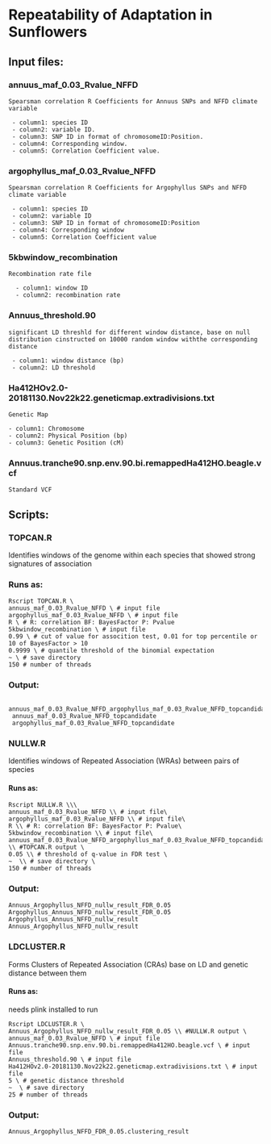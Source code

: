 # Repeatability of Adaptation in Sunflowers




## Input files:

### annuus_maf_0.03_Rvalue_NFFD
```
Spearsman correlation R Coefficients for Annuus SNPs and NFFD climate variable

 - column1: species ID 
 - column2: variable ID.
 - column3: SNP ID in format of chromosomeID:Position.
 - column4: Corresponding window.
 - column5: Correlation Coefficient value.
```

### argophyllus_maf_0.03_Rvalue_NFFD
```
Spearsman correlation R Coefficients for Argophyllus SNPs and NFFD climate variable

 - column1: species ID
 - column2: variable ID
 - column3: SNP ID in format of chromosomeID:Position
 - column4: Corresponding window
 - column5: Correlation Coefficient value
 ```

### 5kbwindow_recombination
```
Recombination rate file

  - column1: window ID
  - column2: recombination rate
```
### Annuus_threshold.90
```
significant LD threshld for different window distance, base on null distribution cinstructed on 10000 random window withthe corresponding distance

 - column1: window distance (bp)
 - column2: LD threshold
```

### Ha412HOv2.0-20181130.Nov22k22.geneticmap.extradivisions.txt
```
Genetic Map

- column1: Chromosome
- column2: Physical Position (bp)
- column3: Genetic Position (cM)
```
### Annuus.tranche90.snp.env.90.bi.remappedHa412HO.beagle.vcf
```
Standard VCF
```
## Scripts:

### TOPCAN.R

Identifies windows of the genome within each species that showed strong signatures of association

### Runs as:
 ```
 Rscript TOPCAN.R \
 annuus_maf_0.03_Rvalue_NFFD \ # input file
 argophyllus_maf_0.03_Rvalue_NFFD \ # input file
 R \ # R: correlation BF: BayesFactor P: Pvalue
 5kbwindow_recombination \ # input file
 0.99 \ # cut of value for assocition test, 0.01 for top percentile or 10 of BayesFactor > 10
 0.9999 \ # quantile threshold of the binomial expectation 
 ~ \ # save directory 
 150 # number of threads
```

### Output:
```
 annuus_maf_0.03_Rvalue_NFFD_argophyllus_maf_0.03_Rvalue_NFFD_topcandidate
 annuus_maf_0.03_Rvalue_NFFD_topcandidate
 argophyllus_maf_0.03_Rvalue_NFFD_topcandidate
```


### NULLW.R
Identifies windows of Repeated Association (WRAs) between pairs of species

#### Runs as:
```
Rscript NULLW.R \\\
annuus_maf_0.03_Rvalue_NFFD \\ # input file\
argophyllus_maf_0.03_Rvalue_NFFD \\ # input file\
R \\ # R: correlation BF: BayesFactor P: Pvalue\
5kbwindow_recombination \\ # input file\
annuus_maf_0.03_Rvalue_NFFD_argophyllus_maf_0.03_Rvalue_NFFD_topcandidate \\ #TOPCAN.R output \
0.05 \\ # threshold of q-value in FDR test \ 
~  \\ # save directory \
150 # number of threads
```

### Output:
```
Annuus_Argophyllus_NFFD_nullw_result_FDR_0.05
Argophyllus_Annuus_NFFD_nullw_result_FDR_0.05
Argophyllus_Annuus_NFFD_nullw_result
Annuus_Argophyllus_NFFD_nullw_result
```

### LDCLUSTER.R
Forms Clusters of Repeated Association (CRAs) base on LD and genetic distance between them

#### Runs as:
needs plink installed to run
```
Rscript LDCLUSTER.R \
Annuus_Argophyllus_NFFD_nullw_result_FDR_0.05 \\ #NULLW.R output \
annuus_maf_0.03_Rvalue_NFFD \ # input file
Annuus.tranche90.snp.env.90.bi.remappedHa412HO.beagle.vcf \ # input file
Annuus_threshold.90 \ # input file
Ha412HOv2.0-20181130.Nov22k22.geneticmap.extradivisions.txt \ # input file
5 \ # genetic distance threshold 
~  \ # save directory 
25 # number of threads
```

### Output:
```
Annuus_Argophyllus_NFFD_FDR_0.05.clustering_result
```
